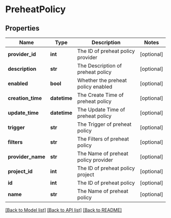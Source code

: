 # PreheatPolicy


## Properties
Name | Type | Description | Notes
------------ | ------------- | ------------- | -------------
**provider_id** | **int** | The ID of preheat policy provider | [optional] 
**description** | **str** | The Description of preheat policy | [optional] 
**enabled** | **bool** | Whether the preheat policy enabled | [optional] 
**creation_time** | **datetime** | The Create Time of preheat policy | [optional] 
**update_time** | **datetime** | The Update Time of preheat policy | [optional] 
**trigger** | **str** | The Trigger of preheat policy | [optional] 
**filters** | **str** | The Filters of preheat policy | [optional] 
**provider_name** | **str** | The Name of preheat policy provider | [optional] 
**project_id** | **int** | The ID of preheat policy project | [optional] 
**id** | **int** | The ID of preheat policy | [optional] 
**name** | **str** | The Name of preheat policy | [optional] 

[[Back to Model list]](../README.md#documentation-for-models) [[Back to API list]](../README.md#documentation-for-api-endpoints) [[Back to README]](../README.md)



